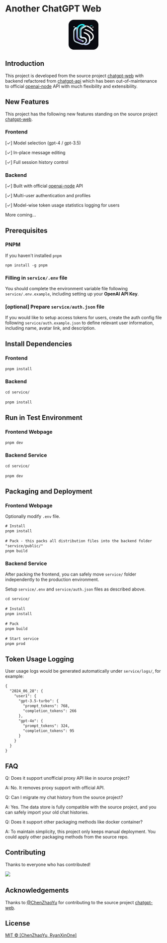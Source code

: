 # Another ChatGPT Web

<p align="center">
  <img alt="icon" src="./public/icon-96-96.png">
</p>

## Introduction

This project is developed from the source project [chatgpt-web](https://github.com/Chanzhaoyu/chatgpt-web) with backend refactored from [chatgpt-api](https://github.com/transitive-bullshit/agentic/tree/chatgpt-api) which has been out-of-maintenance to official [openai-node](https://github.com/openai/openai-node) API with much flexibility and extensibility.

## New Features

This project has the following new features standing on the source project [chatgpt-web](https://github.com/Chanzhaoyu/chatgpt-web).

### Frontend

[✓] Model selection (gpt-4 / gpt-3.5)

[✓] In-place message editing

[✓] Full session history control

### Backend

[✓] Built with official [openai-node](https://github.com/openai/openai-node) API

[✓] Multi-user authentication and profiles

[✓] Model-wise token usage statistics logging for users

More coming...

## Prerequisites

### PNPM

If you haven't installed `pnpm`
```shell
npm install -g pnpm
```

### Filling in `service/.env` file

You should complete the environment variable file following `service/.env.example`, including setting up your **OpenAI API Key**.

### [optional] Prepare `service/auth.json` file

If you would like to setup access tokens for users, create the auth config file following `service/auth.example.json` to define relevant user information, including name, avatar link, and description.

## Install Dependencies

### Frontend

```shell
pnpm install
```

### Backend

```shell
cd service/

pnpm install
```

## Run in Test Environment

### Frontend Webpage

```shell
pnpm dev
```

### Backend Service

```shell
cd service/

pnpm dev
```

## Packaging and Deployment

### Frontend Webpage

Optionally modify `.env` file.

```shell
# Install
pnpm install

# Pack - this packs all distribution files into the backend folder "service/public/"
pnpm build
```

### Backend Service

After packing the frontend, you can safely move `service/` folder independently to the production environment.

Setup `service/.env` and `service/auth.json` files as described above.

```shell
cd service/

# Install
pnpm install

# Pack
pnpm build

# Start service
pnpm prod
```

## Token Usage Logging

User usage logs would be generated automatically under `service/logs/`, for example:

```
{
  "2024_06_28": {
    "user1": {
      "gpt-3.5-turbo": {
        "prompt_tokens": 768,
        "completion_tokens": 266
      },
      "gpt-4o": {
        "prompt_tokens": 324,
        "completion_tokens": 95
      }
    }
  }
}
```

## FAQ

Q: Does it support unofficial proxy API like in source project?

A: No. It removes proxy support with official API.

Q: Can I migrate my chat history from the source project?

A: Yes. The data store is fully compatible with the source project, and you can safely import your old chat histories.

Q: Does it support other packaging methods like docker container?

A: To maintain simplicity, this project only keeps manual deployment. You could apply other packaging methods from the source repo.

## Contributing

Thanks to everyone who has contributed!

<a href="https://github.com/RyanXinOne/another-chatgpt-web/graphs/contributors">
  <img src="https://contrib.rocks/image?repo=RyanXinOne/another-chatgpt-web" />
</a>

## Acknowledgements

Thanks to [@ChenZhaoYu](https://github.com/Chanzhaoyu) for contributing to the source project [chatgpt-web](https://github.com/Chanzhaoyu/chatgpt-web).

## License
[MIT © [ChenZhaoYu, RyanXinOne]](./LICENSE)
